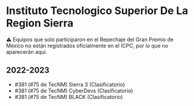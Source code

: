 # Instituto Tecnologico Superior De La Region Sierra

:warning: Equipos que solo participaron en el Repechaje del Gran Premio de México no están registrados oficialmente en el ICPC, por lo que no aparecerán aquí.

## 2022-2023

- #381 (#75 de TecNM) Sierra 3 (Clasificatorio)
- #381 (#75 de TecNM) CyberDevs (Clasificatorio)
- #381 (#75 de TecNM) BLACK (Clasificatorio)


